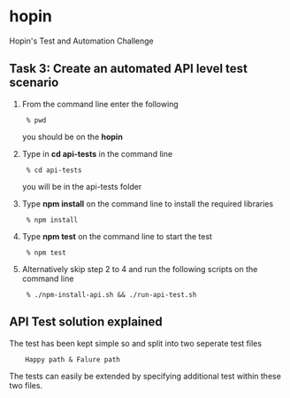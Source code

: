 # hopin
Hopin's Test and Automation Challenge

## Task 3: Create an automated API level test scenario ##
1) From the command line enter the following

        % pwd
    you should be on the **hopin**

2) Type in **cd api-tests** in the command line     

        % cd api-tests
    you will be in the api-tests folder

3) Type **npm install** on the command line to install the required libraries

        % npm install

4) Type **npm test** on the command line to start the test

        % npm test
5) Alternatively skip step 2 to 4 and run the following scripts on the command line

        % ./npm-install-api.sh && ./run-api-test.sh                
          
## API Test solution explained
The test has been kept simple so and split into two seperate test files
 
        Happy path & Falure path

The tests can easily be extended by specifying additional test within these two files.
